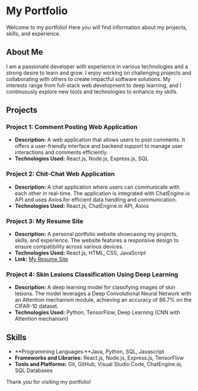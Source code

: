 # My Portfolio

Welcome to my portfolio! Here you will find information about my projects, skills, and experience.

## About Me

I am a passionate developer with experience in various technologies and a strong desire to learn and grow. I enjoy working on challenging projects and collaborating with others to create impactful software solutions. My interests range from full-stack web development to deep learning, and I continuously explore new tools and technologies to enhance my skills.

## Projects

### Project 1: Comment Posting Web Application
- **Description:** A web application that allows users to post comments. It offers a user-friendly interface and backend support to manage user interactions and comments efficiently.
- **Technologies Used:** React.js, Node.js, Express.js, SQL

### Project 2: Chit-Chat Web Application
- **Description:** A chat application where users can communicate with each other in real-time. The application is integrated with ChatEngine.io API and uses Axios for efficient data handling and communication.
- **Technologies Used:** React.js, ChatEngine.io API, Axios

### Project 3: My Resume Site
- **Description:** A personal portfolio website showcasing my projects, skills, and experience. The website features a responsive design to ensure compatibility across various devices.
- **Technologies Used:** React.js, HTML, CSS, JavaScript
- **Link:** [My Resume Site](https://github.com/yashleo/portfolio-public-1)

### Project 4: Skin Lesions Classification Using Deep Learning
- **Description:** A deep learning model for classifying images of skin lesions. The model leverages a Deep Convolutional Neural Network with an Attention mechanism module, achieving an accuracy of 86.7% on the CIFAR-10 dataset.
- **Technologies Used:** Python, TensorFlow, Deep Learning (CNN with Attention mechanism)

## Skills

- **Programming Languages:**Java, Python, SQL, Javascript
- **Frameworks and Libraries:** React.js, Node.js, Express.js, TensorFlow
- **Tools and Platforms:** Git, GitHub, Visual Studio Code, ChatEngine.io, SQL Databases


Thank you for visiting my portfolio!

